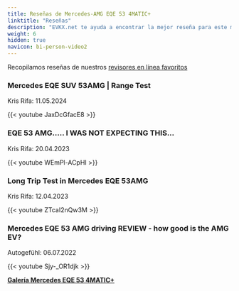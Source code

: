 ```yaml
---
title: Reseñas de Mercedes-AMG EQE 53 4MATIC+
linktitle: "Reseñas"
description: "EVKX.net te ayuda a encontrar la mejor reseña para este modelo."
weight: 6
hidden: true
navicon: bi-person-video2
---
```

Recopilamos reseñas de nuestros [revisores en línea favoritos](../../../../../guides/evreviewers/)

<div class="container text-center shadow p-2 pe-4 mb-5 bg-body-tertiary rounded border">
<h3>Mercedes EQE SUV 53AMG | Range Test</h3>
<p>Kris Rifa: 11.05.2024</p>

{{< youtube JaxDcGfacE8 >}}

</div>
<div class="container text-center shadow p-2 pe-4 mb-5 bg-body-tertiary rounded border">
<h3>EQE 53 AMG..... I WAS NOT EXPECTING THIS...</h3>
<p>Kris Rifa: 20.04.2023</p>

{{< youtube WEmPl-ACpHI >}}

</div>
<div class="container text-center shadow p-2 pe-4 mb-5 bg-body-tertiary rounded border">
<h3>Long Trip Test in Mercedes EQE 53AMG</h3>
<p>Kris Rifa: 12.04.2023</p>

{{< youtube ZTcaI2nQw3M >}}

</div>
<div class="container text-center shadow p-2 pe-4 mb-5 bg-body-tertiary rounded border">
<h3>Mercedes EQE 53 AMG driving REVIEW - how good is the AMG EV?</h3>
<p>Autogefühl: 06.07.2022</p>

{{< youtube Sjy-_OR1djk >}}

</div>
<div class="mt-3 mb-3">
<a href="../gallery/" class="text-decoration-none text-black">
<strong><i class="bi-arrow-left"></i>Galería  </strong>
</a>
<a href="../" class="text-decoration-none text-black float-end">
<strong>Mercedes EQE 53 4MATIC+ <i class="bi-arrow-right"></i></strong>
</a>
</div>
